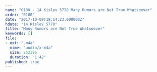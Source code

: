 ```yaml
---
name: "0100 - 14 Kislev 5778 Many Rumors are Not True Whatsoever"
order: "0100"
date: "2017-10-09T18:14:23.000000Z"
hdate: "14 Kislev 5778"
title: "Many Rumors are Not True Whatsoever"
keywords: []
file:
- ext: ".m4a"
  mime: "audio/x-m4a"
  size: 853386
  duration: "1:42"
published: true
---
```


